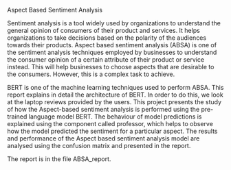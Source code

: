 

Aspect Based Sentiment Analysis

Sentiment analysis is a tool widely used by organizations to understand the general opinion of consumers of their product and services. It helps organizations to take decisions based on the polarity of the audiences towards their products. Aspect based sentiment analysis (ABSA) is one of the sentiment analysis techniques employed by businesses to understand the consumer opinion of a certain attribute of their product or service instead. This will help businesses to choose aspects that are desirable to the consumers. However, this is a complex task to achieve. 

BERT is one of the machine learning techniques used to perform ABSA. This report explains in detail the architecture of BERT. In order to do this, we look at the laptop reviews provided by the users. This project presents the study of how the Aspect-based sentiment analysis is performed using the pre-trained language model BERT. The behaviour of model predictions is explained using the component called professor, which helps to observe how the model predicted the sentiment for a particular aspect. The results and performance of the Aspect based sentiment analysis model are analysed using the confusion matrix and presented in the report.

The report is in the file ABSA_report.
